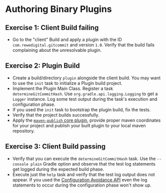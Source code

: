 # Authoring Binary Plugins

## Exercise 1: Client Build failing

* Go to the "client" Build and apply a plugin with the ID `com.rewedigital.gitcommit` and version `1.0`. Verify that the build fails complaining about the
 unresolvable plugin.


## Exercise 2: Plugin Build
* Create a build/directory `plugin` alongside the client build. You may want to use the `init` task to initialize a Plugin build project.
* Implement the Plugin Main Class. Register a task `determineGitCommitHash`. Use `org.gradle.api.logging.Logging` to get a `Logger` instance. Log some test
 output during the task's execution and configuration phase.
* If you used the `init` task to bootstrap the plugin build, fix the tests.
* Verify that the project builds successfully.
* Apply the [`maven-publish` core plugin](https://docs.gradle.org/current/userguide/publishing_maven.html), provide proper maven coordinates for your project
 and publish your built plugin to your local maven repository.


## Exercise 3: Client Build passing

* Verify that you can execute the `determineGitCommitHash` task. Use the `--console plain` Gradle option and observe that the test log statements get logged
 during the expected build phase.
* Execute just the `help` task and verify that the test log output does not appear. If you used the [Configuration Avoidance API](https://docs.gradle.org/current/userguide/task_configuration_avoidance.html)
 even the log statements to occur during the configuration phase won't show up.
